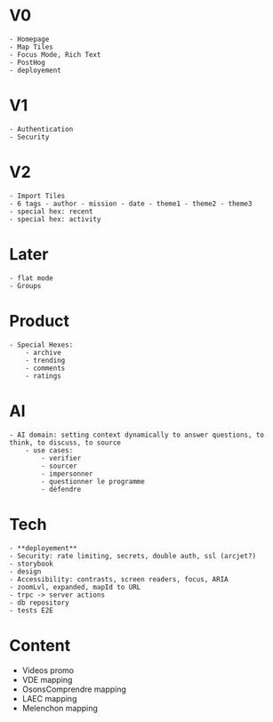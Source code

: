 # V0

    - Homepage
    - Map Tiles
    - Focus Mode, Rich Text
    - PostHog
    - deployement

# V1

    - Authentication
    - Security

# V2

    - Import Tiles
    - 6 tags - author - mission - date - theme1 - theme2 - theme3
    - special hex: recent
    - special hex: activity

# Later

    - flat mode
    - Groups

# Product

    - Special Hexes:
        - archive
        - trending
        - comments
        - ratings

# AI

    - AI domain: setting context dynamically to answer questions, to think, to discuss, to source
        - use cases:
            - verifier
            - sourcer
            - impersonner
            - questionner le programme
            - défendre

# Tech

    - **deployement**
    - Security: rate limiting, secrets, double auth, ssl (arcjet?)
    - storybook
    - design
    - Accessibility: contrasts, screen readers, focus, ARIA
    - zoomLvl, expanded, mapId to URL
    - trpc -> server actions
    - db repository
    - tests E2E

# Content

- Videos promo
- VDE mapping
- OsonsComprendre mapping
- LAEC mapping
- Melenchon mapping
